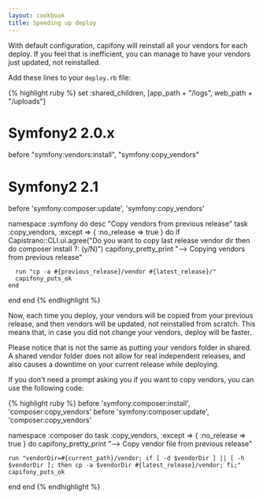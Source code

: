 ```yaml
---
layout: cookbook
title: Speeding up deploy
---
```


With default configuration, capifony will reinstall all your vendors for each deploy.
If you feel that is inefficient, you can manage to have your vendors just updated, not
reinstalled.

Add these lines to your `deploy.rb` file:

{% highlight ruby %}
set :shared_children, [app_path + "/logs", web_path + "/uploads"]

# Symfony2 2.0.x
before "symfony:vendors:install", "symfony:copy_vendors"

# Symfony2 2.1
before 'symfony:composer:update', 'symfony:copy_vendors'

namespace :symfony do
  desc "Copy vendors from previous release"
  task :copy_vendors, :except => { :no_release => true } do
    if Capistrano::CLI.ui.agree("Do you want to copy last release vendor dir then do composer install ?: (y/N)")
      capifony_pretty_print "--> Copying vendors from previous release"

      run "cp -a #{previous_release}/vendor #{latest_release}/"
      capifony_puts_ok
    end
  end
end
{% endhighlight %}

Now, each time you deploy, your vendors will be copied from your previous release,
and then vendors will be updated, not reinstalled from scratch. This means that, in
case you did not change your vendors, deploy will be faster.

Please notice that is not the same as putting your vendors folder in shared.
A shared vendor folder does not allow for real independent releases, and also causes
a downtime on your current release while deploying.

If you don't need a prompt asking you if you want to copy vendors, you can use
the following code:

{% highlight ruby %}
before 'symfony:composer:install', 'composer:copy_vendors'
before 'symfony:composer:update', 'composer:copy_vendors'

namespace :composer do
  task :copy_vendors, :except => { :no_release => true } do
    capifony_pretty_print "--> Copy vendor file from previous release"

    run "vendorDir=#{current_path}/vendor; if [ -d $vendorDir ] || [ -h $vendorDir ]; then cp -a $vendorDir #{latest_release}/vendor; fi;"
    capifony_puts_ok
  end
end
{% endhighlight %}

